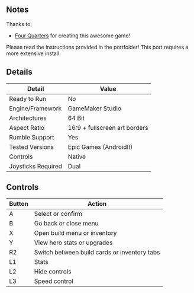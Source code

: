 ## Notes

Thanks to:
* [Four Quarters](https://store.steampowered.com/search/?developer=Four%20Quarters) for creating this awesome game!

Please read the instructions provided in the portfolder! This port requires a more extensive install.

## Details
| **Detail**           | **Value**                          |
|------------------------|------------------------------------|
| Ready to Run           | No                                 |
| Engine/Framework       | GameMaker Studio                   |
| Architectures          | 64 Bit                             |
| Aspect Ratio           | 16:9 + fullscreen art borders      |
| Rumble Support         | Yes                                |
| Tested Versions        | Epic Games (Android!!)             |
| Controls               | Native                             |
| Joysticks Required     | Dual                               |


## Controls

| Button | Action |
|--|--| 
|A|Select or confirm|
|B|Go back or close menu|
|X|Open build menu or inventory  |
|Y|View hero stats or upgrades    |
|R2|Switch between build cards or inventory tabs    |
|L1|Stats|
|L2|Hide controls|
|L3|Speed control|


